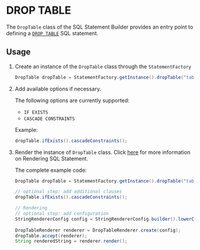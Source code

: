 # DROP TABLE

The `DropTable` class of the SQL Statement Builder provides an entry 
point to defining a [`DROP TABLE`](https://docs.exasol.com/sql/drop_table.htm) SQL statement.

## Usage

1. Create an instance of the `DropTable` class through the `StatementFactory`

   ```java
   DropTable dropTable = StatementFactory.getInstance().dropTable("tableName");
   ```

2. Add available options if necessary.

    The following options are currently supported:
    
    - `IF EXISTS`
    - `CASCADE CONSTRAINTS`
    
    Example:

    ```java
    dropTable.ifExists().cascadeConstraints();
    ```

3. Render the instance of `DropTable` class. Click [here](../rendering.md) for more information on Rendering SQL Statement.

   The complete example code:

    ```java
    DropTable dropTable = StatementFactory.getInstance().dropTable("tableName");

    // optional step: add additional clauses
    dropTable.ifExists().cascadeConstraints();
   
    // Rendering
    // optional step: add configuration
    StringRendererConfig config = StringRendererConfig.builder().lowerCase(true).build();
  
    DropTableRenderer renderer = DropTableRenderer.create(config);
    dropTable.accept(renderer);
    String renderedString = renderer.render();
    ```